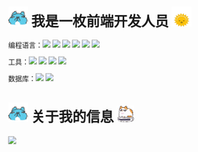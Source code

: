 # <img src="./gif/bugcat_roftl.gif" width="40px"> 我是一枚前端开发人员 <img src="./gif/blob-sun.gif" width="40px">

编程语言：<a href=""><img src="https://img.shields.io/badge/-JavaScript-EFD81D?style=flat&logo=javascript&logoColor=white"/></a> <a href=""><img src="https://img.shields.io/badge/-HTML5-DC4A25?style=flat&logo=HTML5&logoColor=white"/></a> <a href=""><img src="https://img.shields.io/badge/-CSS3-2394F1?style=flat&logo=CSS3&logoColor=white"/></a> <a href=""><img src="https://img.shields.io/badge/-Vue.js-42B883?style=flat&logo=Vue.js&logoColor=white"/></a> <a href=""><img src="https://img.shields.io/badge/-React-097A9E?style=flat&logo=React&logoColor=white"/></a> <a href=""><img src="https://img.shields.io/badge/-TypeScript-0076C6?style=flat&logo=TypeScript&logoColor=white"/></a>

工具：<a href=""><img src="https://img.shields.io/badge/-Visual Studio Code-22A7EC?style=flat&logo=Visual Studio Code&logoColor=white"/></a> <a href=""><img src="https://img.shields.io/badge/-Git-F05032?style=flat&logo=git&logoColor=white"/></a> <a href=""><img src="https://img.shields.io/badge/-Webpack-8DD6F9?style=flat&logo=webpack&logoColor=white"/></a> <a href=""><img src="https://img.shields.io/badge/-Nodejs-43853d?style=flat&logo=Node.js&logoColor=white"/></a>

数据库：<a href=""><img src="https://img.shields.io/badge/-MySQL-41759C?style=flat&logo=MySQL&logoColor=white"/></a> <a href=""><img src="https://img.shields.io/badge/-MongoDB-13aa52?style=flat&logo=MongoDB&logoColor=white"/></a>

# <img src="./gif/bugcat_roftl.gif" width="40px"> 关于我的信息 <img src="./gif/cat-roomba-exceptionally-fast.gif" width="35px">

<a href="https://github.com/zhou-jiejie">
    <img align="center" src="https://github-readme-stats.vercel.app/api?username=zhou-jiejie&show_icons=true&theme=synthwave"/>
</a>

